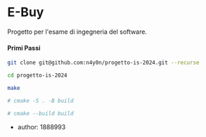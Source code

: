 # E-Buy

Progetto per l'esame di ingegneria del software.

#### Primi Passi

```sh
git clone git@github.com:n4y0n/progetto-is-2024.git --recurse
```
```sh
cd progetto-is-2024
```
```sh
make
```
```sh
# cmake -S . -B build
```
```sh
# cmake --build build
```

- author: 1888993
